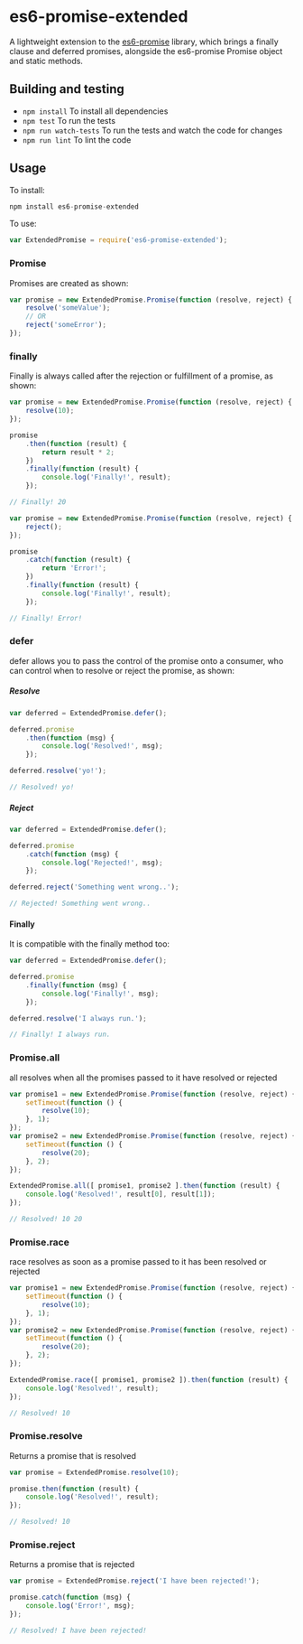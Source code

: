 # es6-promise-extended
A lightweight extension to the [es6-promise](https://www.npmjs.com/package/es6-promise) library, which brings a finally clause and deferred promises, alongside the es6-promise Promise object and static methods.

## Building and testing
* `npm install` To install all dependencies
* `npm test` To run the tests
* `npm run watch-tests` To run the tests and watch the code for changes
* `npm run lint` To lint the code

## Usage
To install:
```javascript
npm install es6-promise-extended
```

To use:
```javascript
var ExtendedPromise = require('es6-promise-extended');
```

### Promise
Promises are created as shown:
```javascript
var promise = new ExtendedPromise.Promise(function (resolve, reject) {
	resolve('someValue');
	// OR
	reject('someError');
});
```

### finally
Finally is always called after the rejection or fulfillment of a promise, as shown:
```javascript
var promise = new ExtendedPromise.Promise(function (resolve, reject) {
	resolve(10);
});

promise
	.then(function (result) {
		return result * 2;
	})
	.finally(function (result) {
		console.log('Finally!', result);
	});

// Finally! 20
```

```javascript
var promise = new ExtendedPromise.Promise(function (resolve, reject) {
	reject();
});

promise
	.catch(function (result) {
		return 'Error!';
	})
	.finally(function (result) {
		console.log('Finally!', result);
	});

// Finally! Error!
```

### defer
defer allows you to pass the control of the promise onto a consumer, who can control when to resolve or reject the promise, as shown:

##### Resolve
```javascript
var deferred = ExtendedPromise.defer();

deferred.promise
	.then(function (msg) {
		console.log('Resolved!', msg);
	});

deferred.resolve('yo!');

// Resolved! yo!

```

##### Reject
```javascript
var deferred = ExtendedPromise.defer();

deferred.promise
	.catch(function (msg) {
		console.log('Rejected!', msg);
	});

deferred.reject('Something went wrong..');

// Rejected! Something went wrong..

```

#### Finally
It is compatible with the finally method too:
```javascript
var deferred = ExtendedPromise.defer();

deferred.promise
	.finally(function (msg) {
		console.log('Finally!', msg);
	});

deferred.resolve('I always run.');

// Finally! I always run.
```

### Promise.all
all resolves when all the promises passed to it have resolved or rejected
```javascript
var promise1 = new ExtendedPromise.Promise(function (resolve, reject) {
	setTimeout(function () {
		resolve(10);
	}, 1);
});
var promise2 = new ExtendedPromise.Promise(function (resolve, reject) {
	setTimeout(function () {
		resolve(20);
	}, 2);
});

ExtendedPromise.all([ promise1, promise2 ].then(function (result) {
	console.log('Resolved!', result[0], result[1]);
});

// Resolved! 10 20
```

### Promise.race
race resolves as soon as a promise passed to it has been resolved or rejected
```javascript
var promise1 = new ExtendedPromise.Promise(function (resolve, reject) {
	setTimeout(function () {
		resolve(10);
	}, 1);
});
var promise2 = new ExtendedPromise.Promise(function (resolve, reject) {
	setTimeout(function () {
		resolve(20);
	}, 2);
});

ExtendedPromise.race([ promise1, promise2 ]).then(function (result) {
	console.log('Resolved!', result);
});

// Resolved! 10
```

### Promise.resolve
Returns a promise that is resolved
```javascript
var promise = ExtendedPromise.resolve(10);

promise.then(function (result) {
	console.log('Resolved!', result);
});

// Resolved! 10
```

### Promise.reject
Returns a promise that is rejected
```javascript
var promise = ExtendedPromise.reject('I have been rejected!');

promise.catch(function (msg) {
	console.log('Error!', msg);
});

// Resolved! I have been rejected!
```
